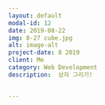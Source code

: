 ```yaml
---
layout: default
modal-id: 12
date: 2019-08-22
img: 8-27 cube.jpg
alt: image-alt
project-date: 8 2019
client: Me
category: Web Development
description:  상자 그리기!


---
```

